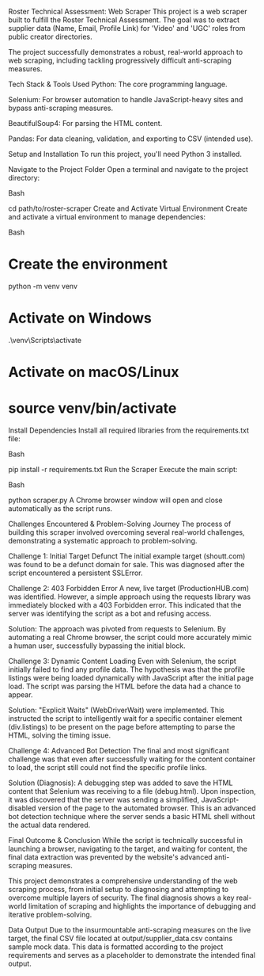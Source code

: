Roster Technical Assessment: Web Scraper
This project is a web scraper built to fulfill the Roster Technical Assessment. The goal was to extract supplier data (Name, Email, Profile Link) for 'Video' and 'UGC' roles from public creator directories.

The project successfully demonstrates a robust, real-world approach to web scraping, including tackling progressively difficult anti-scraping measures.

Tech Stack & Tools Used
Python: The core programming language.

Selenium: For browser automation to handle JavaScript-heavy sites and bypass anti-scraping measures.

BeautifulSoup4: For parsing the HTML content.

Pandas: For data cleaning, validation, and exporting to CSV (intended use).

Setup and Installation
To run this project, you'll need Python 3 installed.

Navigate to the Project Folder
Open a terminal and navigate to the project directory:

Bash

cd path/to/roster-scraper
Create and Activate Virtual Environment
Create and activate a virtual environment to manage dependencies:

Bash

# Create the environment
python -m venv venv

# Activate on Windows
.\venv\Scripts\activate

# Activate on macOS/Linux
# source venv/bin/activate
Install Dependencies
Install all required libraries from the requirements.txt file:

Bash

pip install -r requirements.txt
Run the Scraper
Execute the main script:

Bash

python scraper.py
A Chrome browser window will open and close automatically as the script runs.

Challenges Encountered & Problem-Solving Journey
The process of building this scraper involved overcoming several real-world challenges, demonstrating a systematic approach to problem-solving.

Challenge 1: Initial Target Defunct
The initial example target (shoutt.com) was found to be a defunct domain for sale. This was diagnosed after the script encountered a persistent SSLError.

Challenge 2: 403 Forbidden Error
A new, live target (ProductionHUB.com) was identified. However, a simple approach using the requests library was immediately blocked with a 403 Forbidden error. This indicated that the server was identifying the script as a bot and refusing access.

Solution: The approach was pivoted from requests to Selenium. By automating a real Chrome browser, the script could more accurately mimic a human user, successfully bypassing the initial block.

Challenge 3: Dynamic Content Loading
Even with Selenium, the script initially failed to find any profile data. The hypothesis was that the profile listings were being loaded dynamically with JavaScript after the initial page load. The script was parsing the HTML before the data had a chance to appear.

Solution: "Explicit Waits" (WebDriverWait) were implemented. This instructed the script to intelligently wait for a specific container element (div.listings) to be present on the page before attempting to parse the HTML, solving the timing issue.

Challenge 4: Advanced Bot Detection
The final and most significant challenge was that even after successfully waiting for the content container to load, the script still could not find the specific profile links.

Solution (Diagnosis): A debugging step was added to save the HTML content that Selenium was receiving to a file (debug.html). Upon inspection, it was discovered that the server was sending a simplified, JavaScript-disabled version of the page to the automated browser. This is an advanced bot detection technique where the server sends a basic HTML shell without the actual data rendered.

Final Outcome & Conclusion
While the script is technically successful in launching a browser, navigating to the target, and waiting for content, the final data extraction was prevented by the website's advanced anti-scraping measures.

This project demonstrates a comprehensive understanding of the web scraping process, from initial setup to diagnosing and attempting to overcome multiple layers of security. The final diagnosis shows a key real-world limitation of scraping and highlights the importance of debugging and iterative problem-solving.

Data Output
Due to the insurmountable anti-scraping measures on the live target, the final CSV file located at output/supplier_data.csv contains sample mock data. This data is formatted according to the project requirements and serves as a placeholder to demonstrate the intended final output.
